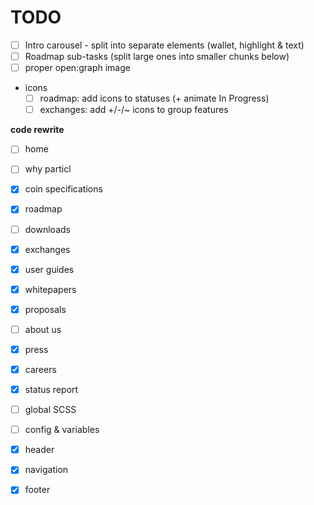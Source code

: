 # TODO

- [ ] Intro carousel - split into separate elements (wallet, highlight & text)
- [ ] Roadmap sub-tasks (split large ones into smaller chunks below)
- [ ] proper open:graph image
- icons
   - [ ] roadmap: add icons to statuses (+ animate In Progress)
   - [ ] exchanges: add +/-/~ icons to group features

**code rewrite**

- [ ] home
- [ ] why particl
- [x] coin specifications
- [x] roadmap
- [ ] downloads
- [x] exchanges
- [x] user guides
- [x] whitepapers
- [x] proposals
- [ ] about us
- [x] press
- [x] careers
- [x] status report

- [ ] global SCSS
- [ ] config & variables
- [x] header
- [x] navigation
- [x] footer

